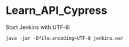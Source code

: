 # Learn_API_Cypress

Start Jenkins with UTF-8:
```terminal
java -jar -Dfile.encoding=UTF-8 jenkins.war
```